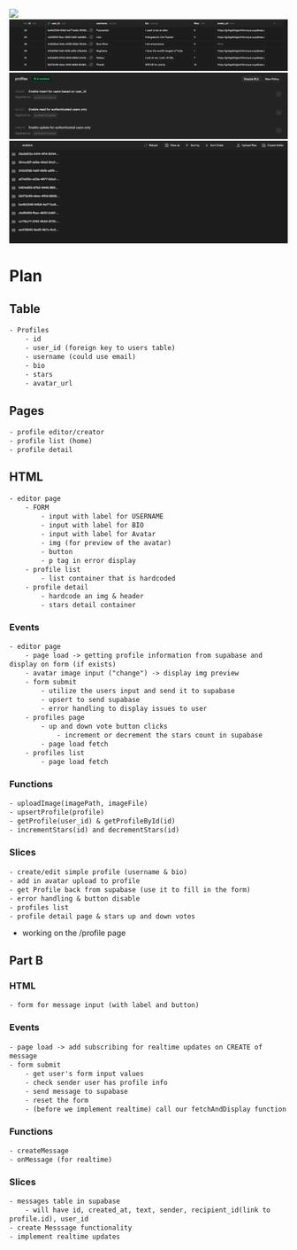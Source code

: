 ![](./assets/wireframe.png)
![](./assets/supabaseTable.png)
![](./assets/policies.png)
![](./assets/bucket.png)

# Plan

## Table

    - Profiles
        - id
        - user_id (foreign key to users table)
        - username (could use email)
        - bio
        - stars
        - avatar_url

## Pages

    - profile editor/creator
    - profile list (home)
    - profile detail

## HTML

    - editor page
        - FORM
            - input with label for USERNAME
            - input with label for BIO
            - input with label for Avatar
            - img (for preview of the avatar)
            - button
            - p tag in error display
        - profile list
            - list container that is hardcoded
        - profile detail
            - hardcode an img & header
            - stars detail container

### Events

    - editor page
        - page load -> getting profile information from supabase and display on form (if exists)
        - avatar image input ("change") -> display img preview
        - form submit
            - utilize the users input and send it to supabase
            - upsert to send supabase
            - error handling to display issues to user
        - profiles page
            - up and down vote button clicks
                - increment or decrement the stars count in supabase
            - page load fetch
        - profiles list
            - page load fetch

### Functions

    - uploadImage(imagePath, imageFile)
    - upsertProfile(profile)
    - getProfile(user_id) & getProfileById(id)
    - incrementStars(id) and decrementStars(id)

### Slices

    - create/edit simple profile (username & bio)
    - add in avatar upload to profile
    - get Profile back from supabase (use it to fill in the form)
    - error handling & button disable
    - profiles list
    - profile detail page & stars up and down votes

-   working on the /profile page

## Part B

### HTML

    - form for message input (with label and button)

### Events

    - page load -> add subscribing for realtime updates on CREATE of message
    - form submit
        - get user's form input values
        - check sender user has profile info
        - send message to supabase
        - reset the form
        - (before we implement realtime) call our fetchAndDisplay function

### Functions

    - createMessage
    - onMessage (for realtime)

### Slices

    - messages table in supabase
        - will have id, created_at, text, sender, recipient_id(link to profile.id), user_id
    - create Messsage functionality
    - implement realtime updates
